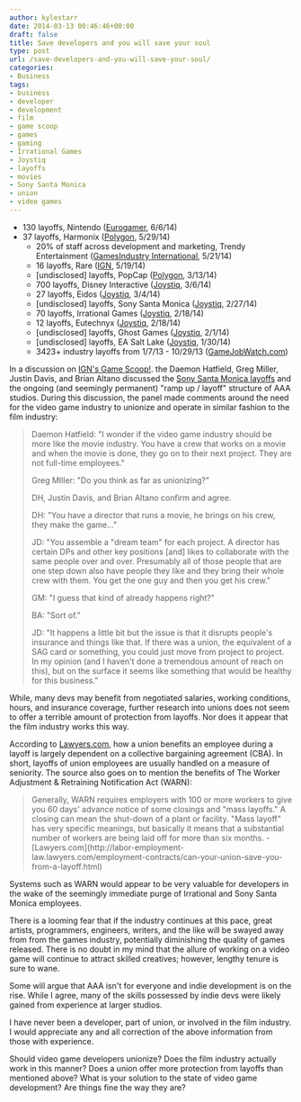 ```yaml
---
author: kylestarr
date: 2014-03-13 00:46:46+00:00
draft: false
title: Save developers and you will save your soul
type: post
url: /save-developers-and-you-will-save-your-soul/
categories:
- Business
tags:
- business
- developer
- development
- film
- game scoop
- games
- gaming
- Irrational Games
- Joystiq
- layoffs
- movies
- Sony Santa Monica
- union
- video games
---
```



  * 130 layoffs, Nintendo ([Eurogamer](http://www.eurogamer.net/articles/2014-06-06-nintendo-europe-closing-grossostheim-headquarters-130-jobs-lost), 6/6/14)
  * 37 layoffs, Harmonix ([Polygon](http://www.polygon.com/2014/5/29/5761388/harmonix-layoffs-new-ceo-chief-creative-officer), 5/29/14)
	  * 20% of staff across development and marketing, Trendy Entertainment ([GamesIndustry International](http://www.gamesindustry.biz/articles/2014-05-21-dungeon-defenders-studio-lays-off-20-percent), 5/21/14)
	  * 16 layoffs, Rare ([IGN](http://www.ign.com/articles/2014/05/19/layoffs-hit-rare-following-kinect-changes-and-poor-sales), 5/19/14)
	  * [undisclosed] layoffs, PopCap ([Polygon](http://www.polygon.com/2014/3/13/5505554/popcap-undergoing-layoffs), 3/13/14)
	  * 700 layoffs, Disney Interactive ([Joystiq](http://www.joystiq.com/2014/03/06/disney-interactive-lays-off-700-plans-to-scale-back-annual-game/), 3/6/14)
	  * 27 layoffs, Eidos ([Joystiq](http://www.joystiq.com/2014/03/04/thief-developer-eidos-montreal-lays-off-27-employees/), 3/4/14)
	  * [undisclosed] layoffs, Sony Santa Monica ([Joystiq](http://www.joystiq.com/2014/02/25/god-of-war-studio-sony-santa-monica-hit-with-layoffs/), 2/27/14)
	  * 70 layoffs, Irrational Games ([Joystiq](http://www.joystiq.com/2014/03/01/irrational-games-career-day-attended-by-57-studios/), 2/18/14)
	  * 12 layoffs, Eutechnyx ([Joystiq](http://www.joystiq.com/2014/02/18/nascar-14-developer-lays-off-12-cites-restructuring/), 2/18/14)
	  * [undisclosed] layoffs, Ghost Games ([Joystiq](http://www.joystiq.com/2014/02/01/report-ghost-games-suffers-layoffs-need-for-speed-game-put-on/), 2/1/14)
	  * [undisclosed] layoffs, EA Salt Lake ([Joystiq](http://www.joystiq.com/2014/01/30/layoffs-hit-multiple-teams-at-ea-salt-lake-studio-refocusing-on/), 1/30/14)
	  * 3423+ industry layoffs from 1/7/13 - 10/29/13 ([GameJobWatch.com](http://gamejobwatch.com/))

In a discussion on [IGN's Game Scoop!](https://itunes.apple.com/us/podcast/game-scoop!-episode-295/id276268226?i=274279266&mt=2). the Daemon Hatfield, Greg Miller, Justin Davis, and Brian Altano discussed the [Sony Santa Monica layoffs](http://www.polygon.com/2014/2/25/5447306/sony-santa-monica-layoffs) and the ongoing (and seemingly permanent) "ramp up / layoff" structure of AAA studios. During this discussion, the panel made comments around the need for the video game industry to unionize and operate in similar fashion to the film industry:


<blockquote>Daemon Hatfield: "I wonder if the video game industry should be more like the movie industry. You have a crew that works on a movie and when the movie is done, they go on to their next project. They are not full-time employees."

Greg MIller: "Do you think as far as unionizing?"

DH, Justin Davis, and Brian Altano confirm and agree.

DH: "You have a director that runs a movie, he brings on his crew, they make the game..."

JD: "You assemble a "dream team" for each project. A director has certain DPs and other key positions [and] likes to collaborate with the same people over and over. Presumably all of those people that are one step down also have people they like and they bring their whole crew with them. You get the one guy and then you get his crew."

GM: "I guess that kind of already happens right?"

BA: "Sort of."

JD: "It happens a little bit but the issue is that it disrupts people's insurance and things like that. If there was a union, the equivalent of a SAG card or something, you could just move from project to project. In my opinion (and I haven't done a tremendous amount of reach on this), but on the surface it seems like something that would be healthy for this business."</blockquote>


While, many devs may benefit from negotiated salaries, working conditions, hours, and insurance coverage, further research into unions does not seem to offer a terrible amount of protection from layoffs. Nor does it appear that the film industry works this way.

According to [Lawyers.com](http://labor-employment-law.lawyers.com/employment-contracts/can-your-union-save-you-from-a-layoff.html), how a union benefits an employee during a layoff is largely dependent on a collective bargaining agreement (CBA). In short, layoffs of union employees are usually handled on a measure of seniority. The source also goes on to mention the benefits of The Worker Adjustment & Retraining Notification Act (WARN):


<blockquote>Generally, WARN requires employers with 100 or more workers to give you 60 days' advance notice of some closings and "mass layoffs." A closing can mean the shut-down of a plant or facility. "Mass layoff" has very specific meanings, but basically it means that a substantial number of workers are being laid off for more than six months. -[Lawyers.com](http://labor-employment-law.lawyers.com/employment-contracts/can-your-union-save-you-from-a-layoff.html)</blockquote>


Systems such as WARN would appear to be very valuable for developers in the wake of the seemingly immediate purge of Irrational and Sony Santa Monica employees.

There is a looming fear that if the industry continues at this pace, great artists, programmers, engineers, writers, and the like will be swayed away from from the games industry, potentially diminishing the quality of games released. There is no doubt in my mind that the allure of working on a video game will continue to attract skilled creatives; however, lengthy tenure is sure to wane.

Some will argue that AAA isn't for everyone and indie development is on the rise. While I agree, many of the skills possessed by indie devs were likely gained from experience at larger studios.

I have never been a developer, part of union, or involved in the film industry. I would appreciate any and all correction of the above information from those with experience.

Should video game developers unionize? Does the film industry actually work in this manner? Does a union offer more protection from layoffs than mentioned above? What is your solution to the state of video game development? Are things fine the way they are?
